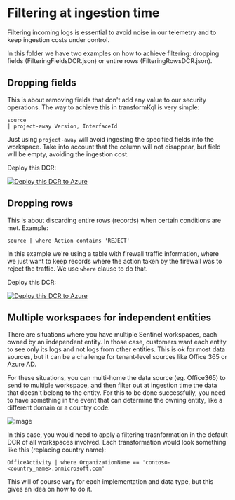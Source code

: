 # Filtering at ingestion time

Filtering incoming logs is essential to avoid noise in our telemetry and to keep ingestion costs under control.

In this folder we have two examples on how to achieve filtering: dropping fields (FilteringFieldsDCR.json) or entire rows (FilteringRowsDCR.json).

## Dropping fields

This is about removing fields that don't add any value to our security operations. The way to achieve this in transformKql is very simple:

```
source 
| project-away Version, InterfaceId
```

Just using ```project-away``` will avoid ingesting the specified fields into the workspace. Take into account that the column will not disappear, but field will be empty, avoiding the ingestion cost.

Deploy this DCR:

[![Deploy this DCR to Azure](https://aka.ms/deploytoazurebutton)](https://portal.azure.com/#create/Microsoft.Template/uri/https%3A%2F%2Fraw.githubusercontent.com%2FAzure%2FAzure-Sentinel%2Fmaster%2FTools%2FTransformations-Library%2FFiltering%2FFilteringFieldsDCR.json)

## Dropping rows

This is about discarding entire rows (records) when certain conditions are met. Example:

```
source | where Action contains 'REJECT'
```

In this example we're using a table with firewall traffic information, where we just want to keep records where the action taken by the firewall was to reject the traffic. We use ```where``` clause to do that.

Deploy this DCR:

[![Deploy this DCR to Azure](https://aka.ms/deploytoazurebutton)](https://portal.azure.com/#create/Microsoft.Template/uri/https%3A%2F%2Fraw.githubusercontent.com%2FAzure%2FAzure-Sentinel%2Fmaster%2FTools%2FTransformations-Library%2FFiltering%2FFilteringRowsDCR.json)

## Multiple workspaces for independent entities

There are situations where you have multiple Sentinel workspaces, each owned by an independent entity. In those case, customers want each entity to see only its logs and not logs from other entities. This is ok for most data sources, but it can be a challenge for tenant-level sources like Office 365 or Azure AD.

For these situations, you can multi-home the data source (eg. Office365) to send to multiple workspace, and then filter out at ingestion time the data that doesn't belong to the entity. For this to be done successfully, you need to have something in the event that can determine the owning entity, like a different domain or a country code.

![image](../Media/AAD_multi-ws.png)

In this case, you would need to apply a filtering trasnformation in the default DCR of all workspaces involved. Each transformation would look something like this (replacing country name):

```kusto
OfficeActivity | where OrganizationName == 'contoso-<country_name>.onmicrosoft.com'
```

This will of course vary for each implementation and data type, but this gives an idea on how to do it.
